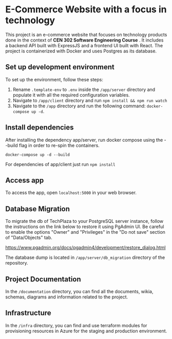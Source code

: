 E-Commerce Website with a focus in technology
=============================================

This project is an e-commerce website that focuses on technology products done in the context of **CEN 302 Software Engineering Course** . It includes a backend API built with ExpressJS and a frontend UI built with React. The project is containerized with Docker and uses Postgres as its database.

Set up development environment
------------------

To set up the environment, follow these steps:

1.  Rename `.template-env` to `.env` inside the `/app/server` directory and populate it with  all the required configuration variables.
2. Navigate to `/app/client` directory and run `npm install && npm run watch`
3.  Navigate to the `/app` directory and run the following command: `docker-compose up -d`.

Install dependencies
------------------
After installing the dependency app/server, run docker compose 
using the --build flag in order to re-spin the containers.

`docker-compose up -d --build`

For dependencies of app/client just run `npm install`

Access app
----------

To access the app, open `localhost:5000` in your web browser.


Database Migration
----------

To migrate the db of TechPlaza to your PostgreSQL server instance, follow the instructions on
the link below to restore it using PgAdmin UI. Be careful to enable the options "Owner" and "Privileges"
in the "Do not save" section of "Data/Objects" tab. 

https://www.pgadmin.org/docs/pgadmin4/development/restore_dialog.html 

The database dump is located in `/app/server/db_migration` directory of the repository.


Project Documentation
----------
In the `/documentation` directory, you can find all the documents, wikia, schemas, diagrams and information related to the project.


Infrastructure
----------
In the `/infra` directory, you can find and use terraform modules for provisioning resources in Azure for the staging and production environment.